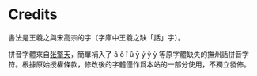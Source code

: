 # Credits

書法是王羲之與宋高宗的字（字庫中王羲之缺「話」字）。

拼音字體來自[张擎天](https://u-typography.blog/articles/T1.html)，簡單補入了 â ô î û ȳ ý ŷ ỳ 等原字體缺失的撫州話拼音字符。根據原始授權條款，修改後的字體僅作爲本站的一部分使用，不獨立發佈。
